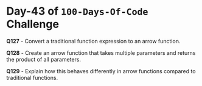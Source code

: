 # Day-43 of `100-Days-Of-Code` Challenge

**Q127** - Convert a traditional function expression to an arrow function.

**Q128** - Create an arrow function that takes multiple parameters and returns the product of all parameters.

**Q129** - Explain how this behaves differently in arrow functions compared to traditional functions.
 





 
 
 

 

 

 

 





 
 

 


 


 

 
 
 


 